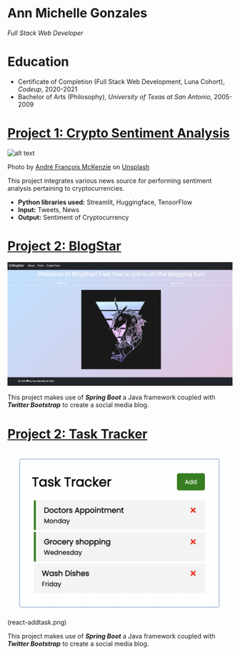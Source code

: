 # Ann Michelle Gonzales
*Full Stack Web Developer*

# Education
* Certificate of Completion (Full Stack Web Development, Luna Cohort), *Codeup*, 2020-2021
* Bachelor of Arts (Philosophy), *University of Texas at San Antonio*, 2005-2009

# [Project 1: Crypto Sentiment Analysis](http://youtube.com/dataprofessor)
![alt text](andre-francois-mckenzie-iGYiBhdNTpE-unsplash.jpg)

Photo by <a href="https://unsplash.com/@silverhousehd?utm_source=unsplash&utm_medium=referral&utm_content=creditCopyText">André François McKenzie</a> on <a href="https://unsplash.com/s/photos/cryptocurrency?utm_source=unsplash&utm_medium=referral&utm_content=creditCopyText">Unsplash</a>

This project integrates various news source for performing sentiment analysis pertaining to cryptocurrencies.
* **Python libraries used:** Streamlit, Huggingface, TensorFlow
* **Input:** Tweets, News
* **Output:** Sentiment of Cryptocurrency

# [Project 2: BlogStar](http://youtube.com/dataprofessor)
![alt text](BlogStar.png)

This project makes use of ***Spring Boot*** a Java framework coupled with ***Twitter Bootstrap*** to create a social media blog.

# [Project 2: Task Tracker](http://youtube.com/dataprofessor)
![alt text](react-tasktracker.png)(react-addtask.png)

This project makes use of ***Spring Boot*** a Java framework coupled with ***Twitter Bootstrap*** to create a social media blog.

